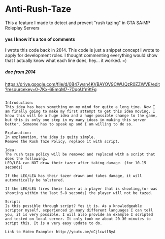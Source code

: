 # Anti-Rush-Taze
This a feature I made to detect and prevent "rush tazing" in GTA SA:MP Roleplay Servers

#### yes I know it's a ton of comments
I wrote this code back in 2014. This code is just a snippet concept I wrote to apply for development roles. I thought commenting everything would show that I actually know what each line does, hey... it worked. =)

##### doc from 2014
https://drive.google.com/file/d/0B47wsn4KVBAYOV9CWUQzR0ZZWVE/edit?resourcekey=0-7Kx-6EmqM7-7DqoUfn9tFg

```

Introduction:
This idea has been something on my mind for quite a long time. Now I am finally going to make my first attempt to get this idea moving. I know this will be a huge idea and a huge possible change to the game, but this is only one step in my many ideas in making this server better. Someone has to speak up and I am willing to do so.

Explanation:
In explanation, the idea is quite simple.
Remove the Rush Taze Policy, replace it with script.

Idea:
The rush taze policy will be removed and replaced with a script that does the following…
LEO/LEA can NOT draw their tazer after taking damage. (for 10-15 seconds)

If the LEO/LEA has their tazer drawn and takes damage, it will automatically be holstered.

If the LEO/LEA fires their tazer at a player that is shooting,(or was shooting within the last 5-8 seconds) the player will not be tazed.

Script:
Is this possible through script? Yes it is. As a knowledgeable scripter myself, experienced in many different languages I can tell you, it is very possible. I will also provide an example I scripted and tested on local server. It only took me about 20-30 minutes to script this. It is a very easy update to do.

Link to Video Example: http://youtu.be/oCjlcwtlByA

```
